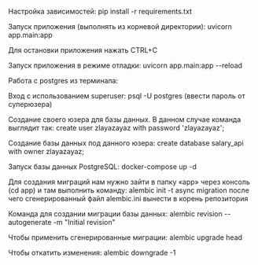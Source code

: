 
Настройка зависимостей:
pip install -r requirements.txt

Запуск приложения (выполнять из корневой директории):
uvicorn app.main:app

Для остановки приложения нажать CTRL+C

Запуск приложения в режиме отладки:
uvicorn app.main:app --reload

Работа с postgres из терминала:

Вход с использованием superuser:
psql -U postgres
(ввести пароль от суперюзера)

Создание своего юзера для базы данных.
В данном случае команда выглядит так:
create user zlayazayaz with password 'zlayazayaz';

Создание базы данных под данного юзера:
create database salary_api with owner zlayazayaz;

Запуск базы данных PostgreSQL:
docker-compose up -d

Для создания миграций нам нужно зайти в папку «app» через консоль (cd app) и там выполнить команду:
alembic init -t async migration
после чего сгенерированный файл alembic.ini вынести в корень репозитория

Команда для создании миграции базы данных:
alembic revision --autogenerate -m "Initial revision"

Чтобы применить сгенерированные миграции:
alembic upgrade head

Чтобы откатить изменения:
alembic downgrade -1